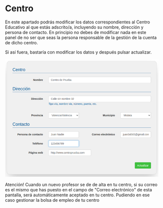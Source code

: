 # Centro

En este apartado podrás modificar los datos correspondientes al Centro Educativo al que estás adscrito/a, incluyendo su nombre, dirección y persona de contacto. En principio no debes de modificar nada en este panel de no ser que seas la persona responsable de la gestión de la cuenta de dicho centro.

Si así fuera, bastaría con modificar los datos y después pulsar actualizar.

![](datos_centro.png)

Atención! Cuando un nuevo profesor se de de alta en tu centro, si su correo es el mismo que has puesto en el campo de "Correo electrónico" de esta pantalla, será automáticamente aceptado en tu centro. Pudiendo en ese caso gestionar la bolsa de empleo de tu centro

